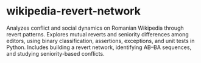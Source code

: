 # wikipedia-revert-network
Analyzes conflict and social dynamics on Romanian Wikipedia through revert patterns. Explores mutual reverts and seniority differences among editors, using binary classification, assertions, exceptions, and unit tests in Python. Includes building a revert network, identifying AB–BA sequences, and studying seniority-based conflicts.
